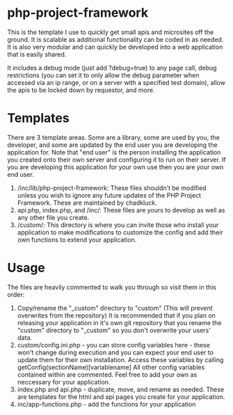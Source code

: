 # php-project-framework

This is the template I use to quickly get small apis and microsites off the ground. It is scalable as additional functionality can be coded in as needed. It is also very modular and can quickly be developed into a web application that is easily shared.

It includes a debug mode (just add ?debug=true) to any page call, debug restrictions (you can set it to only allow the debug parameter when accessed via an ip range, or on a server with a specified test domain), allow the apis to be locked down by requestor, and more.

# Templates

There are 3 template areas. Some are a library, some are used by you, the developer, and some are updated by the end user you are developing the application for. Note that "end user" is the person installing the application you created onto their own server and configuring it to run on their server. If you are developing this application for your own use then you are your own end user.

1. /inc/lib/php-project-framework: These files shouldn't be modified unless you wish to ignore any future updates of the PHP Project Framework. These are maintained by chadkluck.
2. api.php, index.php, and /inc/: These files are yours to develop as well as any other file you create.
3. /custom/: This directory is where you can invite those who install your application to make modifications to customize the config and add their own functions to extend your application.

# Usage

The files are heavily commented to walk you through so visit them in this order:

1. Copy/rename the "\_custom" directory to "custom" (This will prevent overwrites from the repository) It is recommended that if you plan on releasing your application in it's own git repository that you rename the "custom" directory to "\_custom" so you don't overwrite your users' data.
2. custom/config.ini.php - you can store config variables here - these won't change during execution and you can expect your end user to update them for their own installation. Access these variables by calling getConfig(sectionName)[variablename] All other config variables contained within are commented. Feel free to add your own as neccessary for your application.
3. index.php and api.php - duplicate, move, and rename as needed. These are templates for the html and api pages you create for your application.
4. inc/app-functions.php - add the functions for your application
